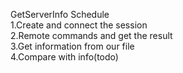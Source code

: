 GetServerInfo Schedule<br>
1.Create and connect the session<br>
2.Remote commands and get the result<br>
3.Get information from our file<br>
4.Compare with info(todo)<br>
